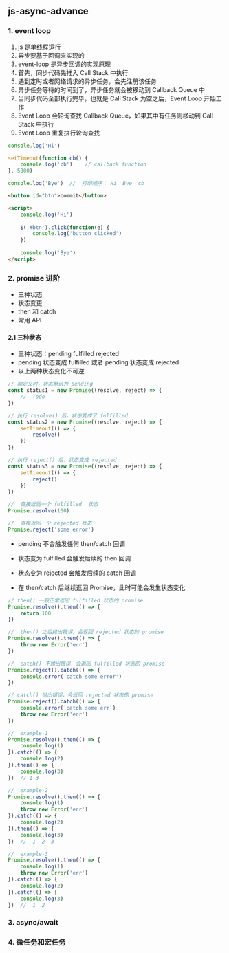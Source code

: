 ## js-async-advance

### 1. event loop

1.  js 是单线程运行
2.  异步要基于回调来实现的
3.  event-loop 是异步回调的实现原理
4.  首先，同步代码先推入 Call Stack 中执行
5.  遇到定时或者网络请求的异步任务，会先注册该任务
6.  异步任务等待的时间到了，异步任务就会被移动到 Callback Queue 中
7.  当同步代码全部执行完毕，也就是 Call Stack 为空之后，Event Loop 开始工作
8.  Event Loop 会轮询查找 Callback Queue，如果其中有任务则移动到 Call Stack 中执行
9.  Event Loop 重复执行轮询查找

```js
console.log('Hi')

setTimeout(function cb() {
    console.log('cb')    // callback function
}, 5000)

console.log('Bye')  //  打印顺序： Hi  Bye  cb
```

```html
<button id="btn">commit</button>

<script>
    console.log('Hi')
    
    $('#btn').click(function(e) {
        console.log('button clicked')
    })
    
    console.log('Bye')
</script>
```

### 2. promise 进阶

- 三种状态
- 状态变更
- then 和 catch
- 常用 API

#### 2.1 三种状态

- 三种状态：pending  fulfilled rejected
- pending 状态变成 fulfilled 或者  pending 状态变成 rejected
- 以上两种状态变化不可逆

```js
// 刚定义时，状态默认为 pending
const status1 = new Promise((resolve, reject) => {
    //  Todo
})

// 执行 resolve() 后，状态变成了 fulfilled 
const status2 = new Promise((resolve, reject) => {
    setTimeout(() => {
        resolve()
    })
})

// 执行 reject() 后，状态变成 rejected
const status3 = new Promise((resolve, reject) => {
    setTimeout(() => {
        reject()
    })
})
```

```js
//  直接返回一个 fulfilled  状态
Promise.resolve(100)

//  直接返回一个 rejected 状态
Promise.reject('some error')
```

- pending 不会触发任何 then/catch 回调
- 状态变为 fulfilled 会触发后续的 then 回调
- 状态变为 rejected 会触发后续的 catch 回调

- 在 then/catch 后继续返回 Promise，此时可能会发生状态变化

```js
// then() 一般正常返回 fulfilled 状态的 promise
Promise.resolve().then(() => {
    return 100
})

//  then() 之后抛出错误，会返回 rejected 状态的 promise
Promise.resolve().then(() => {
    throw new Error('err')
})

//  catch() 不抛出错误，会返回 fulfilled 状态的 promise
Promise.reject().catch(() => {
    console.error('catch some error')
})

// catch() 抛出错误，会返回 rejected 状态的 promise
Promise.reject().catch(() => {
    console.error('catch some err')
    throw new Error('err')
})

//  example-1
Promise.resolve().then(() => {
    console.log(1)
}).catch(() => {
    console.log(2)
}).then(() => {
    console.log(3)
})  // 1 3

//  example-2
Promise.resolve().then(() => {
    console.log(1)
    throw new Error('err')
}).catch(() => {
    console.log(2)
}).then(() => {
    console.log(3)
})  //  1  2  3

//  example-3
Promise.resolve().then(() => {
    console.log(1)
    throw new Error('err')
}).catch(() => {
    console.log(2)
}).catch(() => {
    console.log(3)
})  //  1  2 
```

### 3. async/await





### 4. 微任务和宏任务



